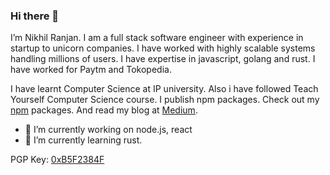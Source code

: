 ### Hi there 👋

<!--
**niklabh/niklabh** is a ✨ _special_ ✨ repository because its `README.md` (this file) appears on your GitHub profile.
-->

I’m Nikhil Ranjan. I am a full stack software engineer with experience in startup to unicorn companies. I have worked with highly scalable systems handling millions of users. I have expertise in javascript, golang and rust. I have worked for Paytm and Tokopedia.

I have learnt Computer Science at IP university. Also i have followed Teach Yourself Computer Science course. I publish npm packages. 
Check out my [npm](https://www.npmjs.com/~niklabh) packages. And read my blog at [Medium](https://medium.com/@nikhilranjan).


- 🔭 I’m currently working on node.js, react
- 🌱 I’m currently learning rust.


PGP Key: [0xB5F2384F](http://niklabh.github.io/assets/pgp.txt)
